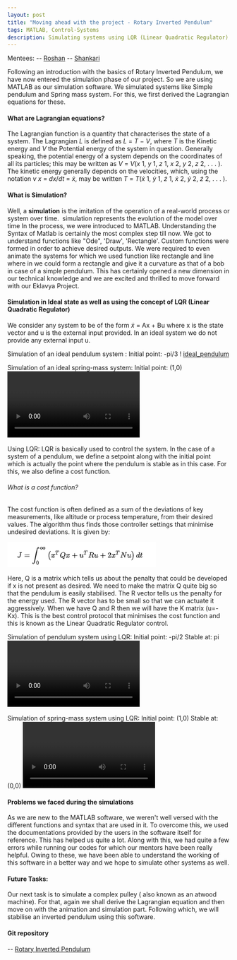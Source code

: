 ```yaml
---
layout: post
title: "Moving ahead with the project - Rotary Inverted Pendulum"
tags: MATLAB, Control-Systems
description: Simulating systems using LQR (Linear Quadratic Regulator)
---
```


Mentees:
-- [Roshan](https://github.com/RoshAd-06)
-- [Shankari](https://github.com/Shankari02)

Following an introduction with the basics of Rotary Inverted Pendulum, we have now entered the simulation phase of our project. 
So we are using MATLAB as our simulation software. We simulated systems like Simple pendulum and Spring mass system. For this, we first derived the Lagrangian equations for these.
#### What are Lagrangian equations?
The Lagrangian function is a quantity that characterises the state of a system. The Lagrangian _L_ is defined as _L_ = _T_ − _V_, where _T_ is the Kinetic energy and _V_ the Potential energy of the system in question. Generally speaking, the potential energy of a system depends on the coordinates of all its particles; this may be written as _V_ = _V_(_x_ 1, _y_ 1, _z_ 1, _x_ 2, _y_ 2, _z_ 2, . . . ). The kinetic energy generally depends on the velocities, which, using the notation _v_ _x_ = _dx_/_dt_ = _ẋ_, may be written _T_ = _T_(_ẋ_ 1, _ẏ_ 1, _ż_ 1, _ẋ_ 2, _ẏ_ 2, _ż_ 2, . . . ).

#### What is Simulation?
 Well, a **simulation** is the imitation of the operation of a real-world process or system over time.  simulation represents the evolution of the model over time In the process, we were introduced to MATLAB. Understanding the Syntax of Matlab is certainly the most complex step till now. We got to understand functions like "Ode", 'Draw', 'Rectangle'. Custom functions were formed in order to achieve desired outputs. 
 We were required to even animate the systems for which we used function like rectangle and line where in we could form a rectangle and give it a curvature as that of a bob in case of a simple pendulum.
 This has certainly opened a new dimension in our technical knowledge and we are excited and thrilled to move forward with our Eklavya Project. 

#### Simulation in Ideal state as well as using the concept of LQR (Linear Quadratic Regulator)
We consider any system to be of the form
_ẋ_ = Ax + Bu
where x is the state vector and u is the external input provided.
In an ideal system we do not provide any external input u.

Simulation of an ideal pendulum system :
Initial point: -pi/3
! [ideal_pendulum](/assets/posts/inverted_pendulum/ideal_pendulum.mp4)



Simulation of an ideal spring-mass system:
Initial point: (1,0)
![ideal_spring](/assets/posts/inverted_pendulum/ideal_spring.mp4)


Using LQR:
LQR is basically used to control the system. In the case of a system of a pendulum, we define a setpoint along with the initial point which is actually the point where the pendulum is stable as in this case.
For this, we also define a cost function. 
###### What is a cost function?
The cost function is often defined as a sum of the deviations of key measurements, like altitude or process temperature, from their desired values. The algorithm thus finds those controller settings that minimise undesired deviations. It is given by:

![Cost function](/assets/posts/inverted_pendulum/costf.png)

Here, Q is a matrix which tells us about the penalty that could be developed if x is not present as desired. We need to make the matrix Q quite big so that the pendulum is easily stabilised. The R vector tells us the penalty for the energy used. The R vector has to be small so that we can actuate it aggressively. When we have Q and R then we will have the K matrix (u=-Kx). This is the best control protocol that minimises the cost function and this is known as the Linear Quadratic Regulator control.

Simulation of pendulum system using LQR:
Initial point: -pi/2
Stable at: pi
![lqr_pendulum](/assets/posts/inverted_pendulum/lqr_pendulum.mp4)

Simulation of spring-mass system using LQR:
Initial point: (1,0)
Stable at: (0,0)
![lqr_spring](/assets/posts/inverted_pendulum/lqr_spring.mp4)



#### Problems we faced during the simulations
As we are new to the MATLAB software, we weren't well versed with the different functions and syntax that are used in it. To overcome this, we used the documentations provided by the users in the software itself for reference. This has helped us quite a lot. Along with this, we had quite a few errors while running our codes for which our mentors have been really helpful. Owing to these, we have been able to understand the working of this software in a better way and we hope to simulate other systems as well.


#### Future Tasks:
Our next task is to simulate a complex pulley ( also known as an atwood machine). For that, again we shall derive the Lagrangian equation and then move on with the animation and simulation part. Following which, we will stabilise an inverted pendulum using this software.

#### Git repository
-- [Rotary Inverted Pendulum](https://github.com/Shankari02/Rotary_Inverted_Pendulum_using_MPC_and_LQR)
